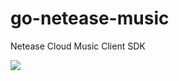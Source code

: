 # go-netease-music
Netease Cloud Music Client SDK

![](http://yesky2.img.xzstatic.com/news/201904/154741-5ca4651d356e3.png)
